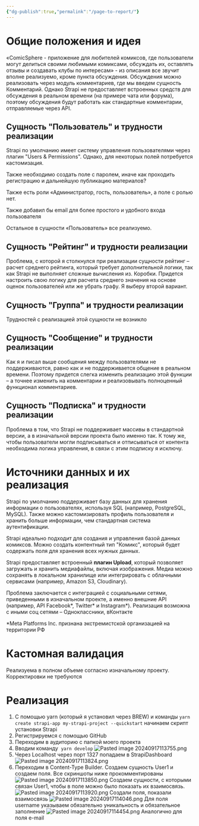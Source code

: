 ```yaml
---
{"dg-publish":true,"permalink":"/page-to-report/"}
---
```


# Общие положения и идея
«ComicSphere - приложение для любителей комиксов, где пользователи могут делиться своими любимыми комиксами, обсуждать их, оставлять отзывы и создавать клубы по интересам» - из описания все звучит вполне реализуемо, кроме пункта обсуждения. Обсуждения можно реализовать через модуль комментариев, где мы введем сущность Комментарий. Однако Strapi не предоставляет встроенных средств для обсуждения в реальном времени (на примере чата или форума), поэтому обсуждения будут работать как стандартные комментарии, отправляемые через API.
## Сущность "Пользователь" и трудности реализации
Strapi по умолчанию имеет систему управления пользователями через плагин "Users & Permissions". Однако, для некоторых полей потребуется кастомизация.

Также необходимо создать поле с паролем, иначе как проходить регистрацию и дальнейшую публикацию материалов?

Также есть роли «Администратор, гость, пользователь», а поле с ролью нет.

Также добавил бы email для более простого и удобного входа пользователя

Остальное в сущности «Пользователь» все реализуемо.
## Сущность "Рейтинг" и трудности реализации
Проблема, с которой я столкнулся при реализации сущности рейтинг – расчет среднего рейтинга, который требует дополнительной логики, так как Strapi не выполняет сложные вычисления из. Коробки. Придется настроить свою логику для расчета среднего значения на основе оценок пользователей или же убрать графу. Я выберу второй вариант.
## Сущность "Группа" и трудности реализации
Трудностей с реализацией этой сущности не возникло
## Сущность "Сообщение" и трудности реализации
Как я и писал выше сообщения между пользователями не поддерживаются, равно как и не поддерживается общение в реальном времени. Поэтому придется слегка изменить реализацию этой функции – а точнее изменить на комментарии и реализовывать полноценный функционал комментариев.
## Сущность "Подписка" и трудности реализации
Проблема в том, что Strapi не поддерживает массивы в стандартной версии, а в изначальной версии проекта было именно так. К тому же, чтобы пользователи могли подписываться и отписываться от контента необходима логика управления, в связи с этим подписку я исключу.

# Источники данных и их реализация 
Strapi по умолчанию поддерживает базу данных для хранения информации о пользователях, используя SQL (например, PostgreSQL, MySQL). Также можно кастомизировать профиль пользователя и хранить больше информации, чем стандартная система аутентификации.

Strapi идеально подходит для создания и управления базой данных комиксов. Можно создать контентный тип "Комикс", который будет содержать поля для хранения всех нужных данных.

Strapi предоставляет встроенный **плагин Upload**, который позволяет загружать и хранить медиафайлы, включая изображения. Медиа можно сохранять в локальном хранилище или интегрировать с облачными сервисами (например, Amazon S3, Cloudinary).

Проблема заключается с интеграцией с социальными сетями, приведенными в изначальном проекте, а именно внешние API (например, API Facebook*, Twitter* и Instagram*). Реализация возможна с иными соц сетями – Одноклассники, вКонтакте

*Meta Platforms Inc. признана экстремистской организацией на территории РФ

# Кастомная валидация
Реализуема в полном объеме согласно изначальному проекту. Корректировки не требуются
# Реализация
1. С помощью yarn (который я установил через BREW) и команды `yarn create strapi-app my-strapi-project --quickstart` начинаем скрипт установки Strapi
2. Регистрируемся с помощью GitHub
3. Переходим в аудиторию с папкой моего проекта
4. Вводим команду  `yarn develop`
![Pasted image 20240917113755.png](/img/user/Pasted%20image%2020240917113755.png)
5. Через Localhost через порт 1327 попадаем в StrapiDashboard ![Pasted image 20240917113824.png](/img/user/Pasted%20image%2020240917113824.png)
6. Переходим в Content-Type Builder. Создаем сущность User1 и создаем поля. Все скриншоты ниже прокомментированы 
![Pasted image 20240917113850.png](/img/user/Pasted%20image%2020240917113850.png)
Создаем сущности, с которыми связан User1, чтобы в поле можно было показать их взаимосвязь.
![Pasted image 20240917113920.png](/img/user/Pasted%20image%2020240917113920.png)
Создали поля, показали взаимосвязь
![Pasted image 20240917114046.png](/img/user/Pasted%20image%2020240917114046.png)
Для поля username указываем обязательно уникальность и обязательное заполнение
![Pasted image 20240917114454.png](/img/user/Pasted%20image%2020240917114454.png)
Аналогично для поля e-mail